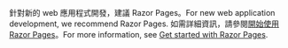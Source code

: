 <span data-ttu-id="c45f8-101">針對新的 web 應用程式開發，建議 Razor Pages。</span><span class="sxs-lookup"><span data-stu-id="c45f8-101">For new web application development, we recommend Razor Pages.</span></span> <span data-ttu-id="c45f8-102">如需詳細資訊，請參閱[開始使用 Razor Pages](/aspnet/core/tutorials/razor-pages/razor-pages-start)。</span><span class="sxs-lookup"><span data-stu-id="c45f8-102">For more information, see [Get started with Razor Pages](/aspnet/core/tutorials/razor-pages/razor-pages-start).</span></span>